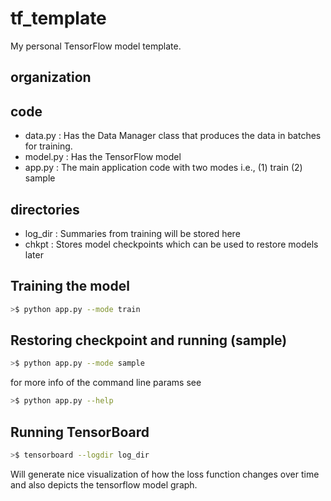# tf_template
My personal TensorFlow model template. 

organization
-------------
## code
* data.py  : Has the Data Manager class that produces the data in batches for training.
* model.py : Has the TensorFlow model
* app.py   : The main application code with two modes i.e., (1) train (2) sample

## directories
* log_dir  : Summaries from training will be stored here
* chkpt    : Stores model checkpoints which can be used to restore models later


Training the model
-------------------
```bash
>$ python app.py --mode train 
```

Restoring checkpoint and running (sample) 
------------------------------------------
```bash
>$ python app.py --mode sample
```

for more info of the command line params see
```bash
>$ python app.py --help
```

Running TensorBoard
--------------------
```bash
>$ tensorboard --logdir log_dir
```

Will generate nice visualization of how the loss function changes over time and also
depicts the tensorflow model graph.
